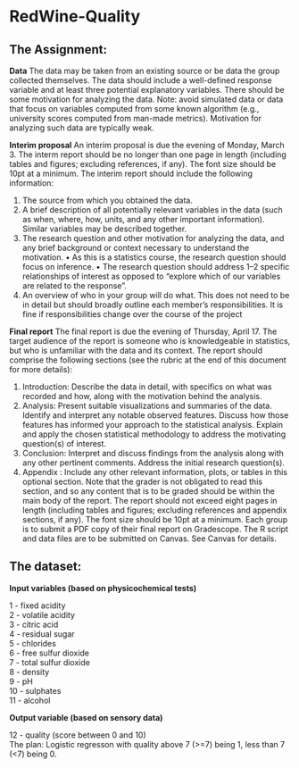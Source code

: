 # RedWine-Quality

## The Assignment:

**Data**
The data may be taken from an existing source or be data the group collected themselves. The data should
include a well-defined response variable and at least three potential explanatory variables. There should be
some motivation for analyzing the data.
Note: avoid simulated data or data that focus on variables computed from some known algorithm (e.g.,
university scores computed from man-made metrics). Motivation for analyzing such data are typically weak.

**Interim proposal**
An interim proposal is due the evening of Monday, March 3. The interm report should be no longer than
one page in length (including tables and figures; excluding references, if any). The font size should be 10pt
at a minimum. The interim report should include the following information:
1. The source from which you obtained the data.
2. A brief description of all potentially relevant variables in the data (such as when, where, how, units,
and any other important information). Similar variables may be described together.
3. The research question and other motivation for analyzing the data, and any brief background or context
necessary to understand the motivation.
• As this is a statistics course, the research question should focus on inference.
• The research question should address 1–2 specific relationships of interest as opposed to “explore
which of our variables are related to the response”.
4. An overview of who in your group will do what. This does not need to be in detail but should broadly
outline each member’s responsibilities. It is fine if responsibilities change over the course of the project

**Final report**
The final report is due the evening of Thursday, April 17. The target audience of the report is someone
who is knowledgeable in statistics, but who is unfamiliar with the data and its context. The report should
comprise the following sections (see the rubric at the end of this document for more details):
1. Introduction: Describe the data in detail, with specifics on what was recorded and how, along with the
motivation behind the analysis.
2. Analysis: Present suitable visualizations and summaries of the data. Identify and interpret any notable
observed features. Discuss how those features has informed your approach to the statistical analysis.
Explain and apply the chosen statistical methodology to address the motivating question(s) of interest.
3. Conclusion: Interpret and discuss findings from the analysis along with any other pertinent comments.
Address the initial research question(s).
4. Appendix : Include any other relevant information, plots, or tables in this optional section. Note that
the grader is not obligated to read this section, and so any content that is to be graded should be
within the main body of the report.
The report should not exceed eight pages in length (including tables and figures; excluding references and
appendix sections, if any). The font size should be 10pt at a minimum. Each group is to submit a PDF
copy of their final report on Gradescope. The R script and data files are to be submitted on Canvas. See
Canvas for details.

## The dataset: 

**Input variables (based on physicochemical tests)**

1 - fixed acidity \
2 - volatile acidity \
3 - citric acid \
4 - residual sugar \
5 - chlorides \
6 - free sulfur dioxide \
7 - total sulfur dioxide \
8 - density \
9 - pH \
10 - sulphates \
11 - alcohol 

**Output variable (based on sensory data)**

12 - quality (score between 0 and 10) \
The plan: Logistic regresson with quality above 7 (>=7) being 1, less than 7 (<7) being 0.  

